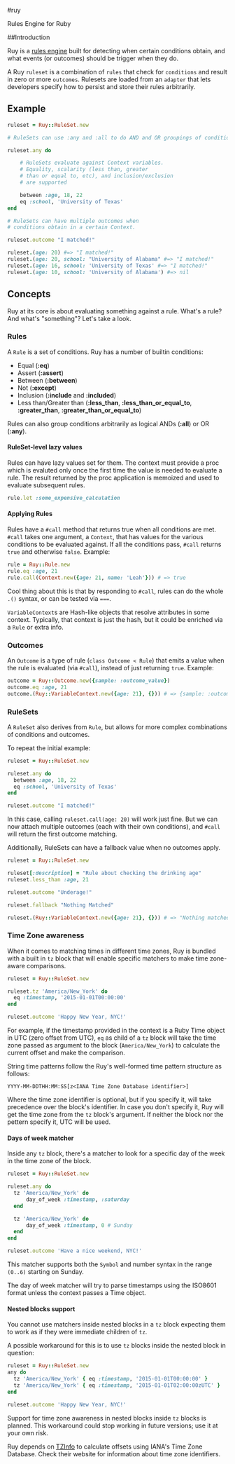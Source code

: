 #ruy

Rules Engine for Ruby

##Introduction

Ruy is a [rules engine](http://en.wikipedia.org/wiki/Business_rules_engine) built for detecting when certain conditions obtain, and what events (or outcomes) should be trigger when they do.

A Ruy `ruleset` is a combination of `rules` that check for `conditions` and result in zero or more `outcomes`. Rulesets are loaded from an `adapter` that lets developers specify how to persist and store their rules arbitrarily.

## Example
```ruby
ruleset = Ruy::RuleSet.new

# RuleSets can use :any and :all to do AND and OR groupings of conditions.

ruleset.any do

    # RuleSets evaluate against Context variables.
    # Equality, scalarity (less than, greater
    # than or equal to, etc), and inclusion/exclusion
    # are supported

    between :age, 18, 22
    eq :school, 'University of Texas'
end

# RuleSets can have multiple outcomes when
# conditions obtain in a certain Context.

ruleset.outcome "I matched!"

ruleset.(age: 20) #=> "I matched!"
ruleset.(age: 20, school: "University of Alabama" #=> "I matched!"
ruleset.(age: 16, school: 'University of Texas' #=> "I matched!"
ruleset.(age: 10, school: 'University of Alabama') #=> nil
```

## Concepts

Ruy at its core is about evaluating something against a rule. What's a rule? And what's "something"? Let's take a look.

### Rules

A `Rule` is a set of conditions. Ruy has a number of builtin conditions:

* Equal (**:eq**)
* Assert (**:assert**)
* Between (**:between**)
* Not (**:except**)
* Inclusion (**:include** and **:included**)
* Less than/Greater than (**:less\_than**, **:less\_than\_or\_equal\_to**, **:greater\_than**, **:greater\_than\_or\_equal\_to**)

Rules can also group conditions arbitrarily as logical ANDs (**:all**) or OR (**:any**).

#### RuleSet-level lazy values

Rules can have lazy values set for them. The context must provide a proc which is evaluted only once the first time the value is needed to evaluate a rule. The result returned by the proc application is memoized and used to evaluate subsequent rules.

```ruby
rule.let :some_expensive_calculation
```
#### Applying Rules

Rules have a `#call` method that returns true when all conditions are met. `#call` takes one argument, a `Context`, that has values for the various conditions to be evaluated against. If all the conditions pass, `#call` returns `true` and otherwise `false`. Example:

```ruby
rule = Ruy::Rule.new
rule.eq :age, 21
rule.call(Context.new({age: 21, name: 'Leah'})) # => true
```

Cool thing about this is that by responding to `#call`, rules can do the whole `.()` syntax, or can be tested via `===`.

`VariableContext`s are Hash-like objects that resolve attributes in some context. Typically, that context is just the hash, but it could be enriched via a `Rule` or extra info.

### Outcomes

An `Outcome` is a type of rule (`class Outcome < Rule`) that emits a value when the rule is evaluated (via `#call`), instead of just returning `true`. Example:

```ruby
outcome = Ruy::Outcome.new({sample: :outcome_value})
outcome.eq :age, 21
outcome.(Ruy::VariableContext.new({age: 21}, {})) # => {sample: :outcome_value}
```

### RuleSets

A `RuleSet` also derives from `Rule`, but allows for more complex combinations of conditions and outcomes.

To repeat the initial example:

```ruby
ruleset = Ruy::RuleSet.new

ruleset.any do
  between :age, 18, 22
  eq :school, 'University of Texas'
end

ruleset.outcome "I matched!"
```

In this case, calling `ruleset.call(age: 20)` will work just fine. But we can now attach multiple outcomes (each with their own conditions), and `#call` will return the first outcome matching.

Additionally, RuleSets can have a fallback value when no outcomes apply.

```ruby
ruleset = Ruy::RuleSet.new

ruleset[:description] = "Rule about checking the drinking age"
ruleset.less_than :age, 21

ruleset.outcome "Underage!"

ruleset.fallback "Nothing Matched"

ruleset.(Ruy::VariableContext.new({age: 21}, {})) # => "Nothing matched"
```

### Time Zone awareness

When it comes to matching times in different time zones, Ruy is bundled with a built in `tz` block that will enable specific matchers to make time zone-aware comparisons.

```ruby
ruleset = Ruy::RuleSet.new

ruleset.tz 'America/New_York' do
  eq :timestamp, '2015-01-01T00:00:00'
end

ruleset.outcome 'Happy New Year, NYC!'
```

For example, if the timestamp provided in the context is a Ruby Time object in UTC (zero offset from UTC), `eq` as child of a `tz` block will take the time zone passed as argument to the block (`America/New_York`) to calculate the current offset and make the comparison.

String time patterns follow the Ruy's well-formed time pattern structure as follows:

`YYYY-MM-DDTHH:MM:SS[z<IANA Time Zone Database identifier>]`

Where the time zone identifier is optional, but if you specify it, will take precedence over the block's identifier. In case you don't specify it, Ruy will get the time zone from the `tz` block's argument. If neither the block nor the pettern specify it, UTC will be used.

#### Days of week matcher

Inside any `tz` block, there's a matcher to look for a specific day of the week in the time zone of the block.

```ruby
ruleset = Ruy::RuleSet.new

ruleset.any do
  tz 'America/New_York' do
      day_of_week :timestamp, :saturday
  end

  tz 'America/New_York' do
      day_of_week :timestamp, 0 # Sunday
  end
end

ruleset.outcome 'Have a nice weekend, NYC!'
```

This matcher supports both the `Symbol` and number syntax in the range `(0..6)` starting on Sunday.

The day of week matcher will try to parse timestamps using the ISO8601 format unless the context passes a Time object.

#### Nested blocks support

You cannot use matchers inside nested blocks in a `tz` block expecting them to work as if they were immediate children of `tz`.

A possible workaround for this is to use `tz` blocks inside the nested block in question:

```ruby
ruleset = Ruy::RuleSet.new
any do
  tz 'America/New_York' { eq :timestamp, '2015-01-01T00:00:00' }
  tz 'America/New_York' { eq :timestamp, '2015-01-01T02:00:00zUTC' }
end

ruleset.outcome 'Happy New Year, NYC!'
```

Support for time zone awareness in nested blocks inside `tz` blocks is planned. This workaround could stop working in future versions; use it at your own risk.

Ruy depends on [TZInfo](http://tzinfo.github.io/ "TZ Info website") to calculate offsets using IANA's Time Zone Database. Check their website for information about time zone identifiers.
